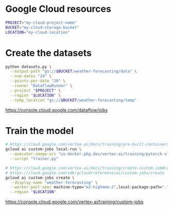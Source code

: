# Google Cloud resources

```sh
PROJECT="my-cloud-project-name"
BUCKET="my-cloud-storage-bucket"
LOCATION="my-cloud-location"
```

# Create the datasets

```sh
python datasets.py \
  --output-path "gs://$BUCKET/weather-forecasting/data" \
  --num-dates "24" \
  --points-per-date "20" \
  --runner "DataflowRunner" \
  --project "$PROJECT" \
  --region "$LOCATION" \
  --temp_location "gs://$BUCKET/weather-forecasting/temp"
```

https://console.cloud.google.com/dataflow/jobs

# Train the model

```sh
# https://cloud.google.com/vertex-ai/docs/training/pre-built-containers#pytorch
gcloud ai custom-jobs local-run \
  --executor-image-uri "us-docker.pkg.dev/vertex-ai/training/pytorch-xla.1-11:latest" \
  --script "trainer.py"

# https://cloud.google.com/vertex-ai/docs/training/create-custom-job#create_custom_job-gcloud
# https://cloud.google.com/sdk/gcloud/reference/ai/custom-jobs/create
gcloud ai custom-jobs create \
  --display-name "weather-forecasting" \
  --worker-pool-spec machine-type="e2-highmem-2",local-package-path=".",script="trainer.py",executor-image-uri="us-docker.pkg.dev/vertex-ai/training/pytorch-xla.1-11:latest" \
  --region "$LOCATION"
```

https://console.cloud.google.com/vertex-ai/training/custom-jobs
